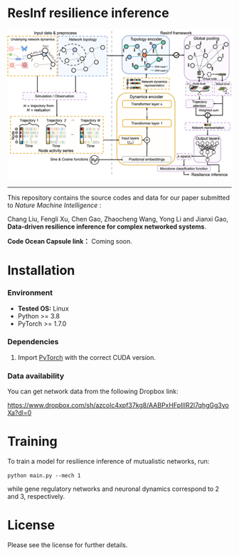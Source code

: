 # ResInf resilience inference

![Model](imgs/resinf.png) 

---

This repository contains the source codes and data for our paper submitted to *Nature Machine Intelligence* :

Chang Liu, Fengli Xu, Chen Gao, Zhaocheng Wang, Yong Li and Jianxi Gao, **Data-driven resilience inference for complex networked systems**.

**Code Ocean Capsule link：** Coming soon.

# Installation

### Environment

- **Tested OS:** Linux
- Python >= 3.8
- PyTorch >= 1.7.0

### Dependencies

1. Import [PyTorch](https://pytorch.org) with the correct CUDA version.

### Data availability

You can get network data from the following Dropbox link: 

https://www.dropbox.com/sh/azcolc4xpf37kg8/AABPxHFpIlIR2l7qhgGg3yoXa?dl=0

# Training 

To train a model for resilience inference of mutualistic networks, run:

`python main.py --mech 1`

while gene regulatory networks and neuronal dynamics correspond to 2 and 3, respectively.

# License

Please see the license for further details.
